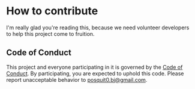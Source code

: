 # How to contribute

I'm really glad you're reading this, because we need volunteer developers to help this project come to fruition.


## Code of Conduct

This project and everyone participating in it is governed by the [Code of Conduct](CODE_OF_CONDUCT.md). By participating, you are expected to uphold this code. Please report unacceptable behavior to [posquit0.bj@gmail.com](mailto:posquit0.bj@gmail.com).
